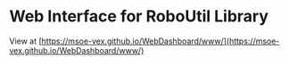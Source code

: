 # Web Interface for RoboUtil Library

View at [https://msoe-vex.github.io/WebDashboard/www/](https://msoe-vex.github.io/WebDashboard/www/)
